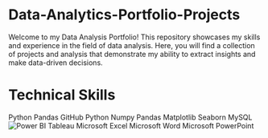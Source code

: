 # Data-Analytics-Portfolio-Projects
Welcome to my Data Analysis Portfolio! This repository showcases my skills and experience in the field of data analysis. Here, you will find a collection of projects and analysis that demonstrate my ability to extract insights and make data-driven decisions.
# Technical Skills
Python Pandas GitHub Python Numpy Pandas Matplotlib Seaborn MySQL ![Power BI](https://img.shields.io/badge/power_bi-F2C811?style=for-the-badge&logo=powerbi&logoColor=black) Tableau Microsoft Excel Microsoft Word Microsoft PowerPoint
